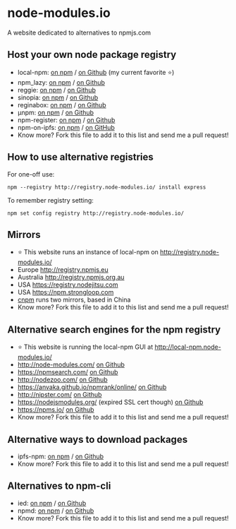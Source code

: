 # node-modules.io
A website dedicated to alternatives to npmjs.com

## Host your own node package registry
- local-npm: [on npm](https://www.npmjs.com/package/local-npm) / [on Github](https://github.com/nolanlawson/local-npm) (my current favorite :star:)
- npm_lazy: [on npm](https://www.npmjs.com/package/npm_lazy) / [on Github](https://github.com/mixu/npm_lazy)
- reggie: [on npm](https://www.npmjs.com/package/reggie) / [on Github](https://github.com/mbrevoort/node-reggie)
- sinopia: [on npm](https://www.npmjs.com/package/sinopia) / [on Github](https://github.com/rlidwka/sinopia)
- reginabox: [on npm](https://www.npmjs.com/package/reginabox) / [on Github](https://github.com/yahoo/reginabox)
- μnpm: [on npm](https://www.npmjs.com/package/unpm) / [on Github](https://github.com/hayes/unpm)
- npm-register: [on npm](https://www.npmjs.com/package/npm-register) / [on Github](https://github.com/dickeyxxx/npm-register)
- npm-on-ipfs: [on npm](https://www.npmjs.com/package/registry-mirror) / [on GitHub](https://github.com/diasdavid/npm-on-ipfs)
- Know more? Fork this file to add it to this list and send me a pull request!

## How to use alternative registries

For one-off use:
```
npm --registry http://registry.node-modules.io/ install express
```

To remember registry setting:
```
npm set config registry http://registry.node-modules.io/
```

## Mirrors

- :star: This website runs an instance of local-npm on http://registry.node-modules.io/
- Europe http://registry.npmjs.eu
- Australia http://registry.npmjs.org.au
- USA https://registry.nodejitsu.com
- USA https://npm.strongloop.com
- [cnpm](https://cnpmjs.org/) runs two mirrors, based in China
- Know more? Fork this file to add it to this list and send me a pull request!

## Alternative search engines for the npm registry
- :star: This website is running the local-npm GUI at http://local-npm.node-modules.io/
- http://node-modules.com/ [on Github](https://github.com/mafintosh/node-modules)
- https://npmsearch.com/ [on Github](https://github.com/solids/npmsearch)
- http://nodezoo.com/ [on Github](https://github.com/nodezoo/nodezoo-workshop)
- https://anvaka.github.io/npmrank/online/ [on Github](https://github.com/anvaka/npmrank/tree/master/online)
- http://nipster.com/ [on Github](https://github.com/eirikb/nipster)
- https://nodejsmodules.org/ (expired SSL cert though) [on Github](https://github.com/corruptmem/nodejsmodules)
- https://npms.io/ [on Github](https://github.com/npms-io)
- Know more? Fork this file to add it to this list and send me a pull request!

## Alternative ways to download packages
- ipfs-npm: [on npm](https://www.npmjs.com/package/ipfs-npm) / [on Github](https://github.com/diasdavid/npm-on-ipfs)
- Know more? Fork this file to add it to this list and send me a pull request!

## Alternatives to npm-cli
- ied: [on npm](https://www.npmjs.com/package/ied) / [on Github](http://gugel.io/ied/)
- npmd: [on npm](https://www.npmjs.com/package/npmd) / [on Github](https://github.com/dominictarr/npmd)
- Know more? Fork this file to add it to this list and send me a pull request!

